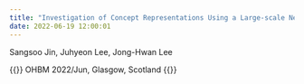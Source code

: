 ```yaml
---
title: "Investigation of Concept Representations Using a Large-scale Neuroimaging Dataset"
date: 2022-06-19 12:00:01
---
```


Sangsoo Jin, Juhyeon Lee, Jong-Hwan Lee

{{<format bright-green>}}
OHBM 2022/Jun, Glasgow, Scotland
{{</format>}}
